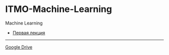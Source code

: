 # ITMO-Machine-Learning
Machine Learning

* [Первая лекция](lecture/Lecture-1.md)

<hr>

[Google Drive](https://drive.google.com/drive/folders/1cvXQ_RvWANm889GL5_SZEoJ4GqxAIMz_)
